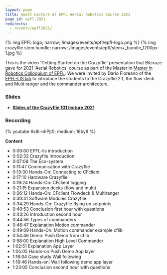 ```yaml
---
layout: page
title: Guest Lecture at EPFL Aerial Robotics Course 2021
page_id: epfl-2021
redirects:
  - /events/epfl2021/
---
```


{% img EPFL logo; narrow; /images/events/epfl/epfl-logo.png %}
{% img crazyflie stem bundle; narrow; /images/events/epfl/stem+_bundle_1200px-1.jpg %}

This is the video 'Getting Started on the Crazyflie' presentation that Bitcraze gave for 2021 'Aerial Robotics' course as part of the Master in  [Master in Robotics Colloquium of EPFL](https://www.epfl.ch/education/master/programs/robotics/). We were invited by Dario Floreano of the [EPFL-LIS lab](https://www.epfl.ch/labs/lis/) to introduce the students to the Crazyflie 2.1, the flow-deck and Multi ranger and the commander architecture. 


### Slides
* **[Slides of the Crazyflie 101 lecture 2021](documents/EPFL_Bitcraze_lecture_2021.pdf)**

### Recording

{% youtube 6s8i-nhPjt0; medium; 16by9 %}

**Content**
* 0:00:00 EPFL-lis introduction
* 0:02:32 Crazyflie Introduction
* 0:07:08 The Eco-system
* 0:11:47 Communication with Crazyflie
* 0:13:30 Hands-On: Connecting to CFclient
* 0:17:10 Hardware Crazyflie
* 0:19:24 Hands-On: CFclient logging
* 0:21:15 Expansion decks (flow and multi)
* 0:26:12 Hands-On: CFclient Flowdeck & Multiranger
* 0:30:41 Software Modules Crazyflie
* 0:34:29 Hands-On: Crazyflie flying on setpoints
* 0:40:53 Conclusion first hour with questions
* 0:43:26 Introduction second hour
* 0:44:56 Types of commanders
* 0:46:47 Explanation Motion commander
* 0:49:09 Hands-On: Motion commander example cflib
* 0:54:46 Demo: Push Demo from cflib
* 0:58:00 Explanation High Level Commander
* 1:02:51 Explanation App Layer
* 1:05:05 Hands-on Push Demo App layer
* 1:16:04 Case study Wall following
* 1:18:46 Hands-on: Wall following demo app layer
* 1:23:05 Conclusion second hour with questions